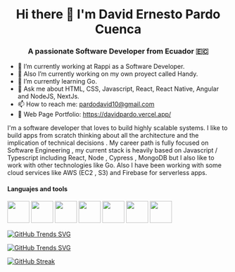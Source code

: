 <h1 align="center">Hi there 👋 I'm David Ernesto Pardo Cuenca</h1>
<h3 align="center">A passionate Software Developer from Ecuador 🇪🇨</h3>



- 🔭 I’m currently working at Rappi as a Software Developer.
- 🔭 Also I’m currently working on my own proyect called Handy.
- 🌱 I’m currently learning Go.
- 💬 Ask me about HTML, CSS, Javascript, React, React Native, Angular and NodeJS, NextJs.
- 📫 How to reach me: pardodavid10@gmail.com
- 📃 Web Page Portfolio: https://davidpardo.vercel.app/

I'm a software developer that loves to build highly scalable systems. I like to build apps from scratch thinking about all the architecture and the implication of technical decisions . My career path is fully focused on Software Engineering , my current stack is heavily based on Javascript / Typescript including React, Node , Cypress , MongoDB but I also like to work with other technologies like Go. Also I have been working with some cloud services like AWS (EC2 , S3) and Firebase for serverless apps.

 
#### Languajes and tools
<p>
<img src="https://user-images.githubusercontent.com/43886292/129050805-eb0d8de6-836f-4eda-8ac0-630d74448cb7.png" width="50">
<img src="https://user-images.githubusercontent.com/43886292/129050890-01ce9e10-1c02-4ba1-b562-0152b95608b1.png" width="50">
<img src="https://user-images.githubusercontent.com/43886292/129050987-e591bcd2-31a2-49ba-9fe3-170d6d19e3ec.png" width="50">
 <!--Firebase -->
<img src="https://user-images.githubusercontent.com/43886292/129053643-a2471ba7-f1f4-4286-a4dd-f7051f2451eb.png" width="50" height='50'>
   <!--Nest -->
<img src="https://user-images.githubusercontent.com/43886292/129053888-33198973-3fc5-4819-b92d-cbdc89f0f8af.png" width="50">
   <!--Node -->
<img src="https://user-images.githubusercontent.com/43886292/129054935-c99bc379-a02b-4907-90de-526298b57b72.png" width="50">
<img src="https://user-images.githubusercontent.com/43886292/129054639-36e2ce72-4316-49c3-8edf-a8beefe737d5.png" width="50">
 

</p>

<p>
 
[![GitHub Trends SVG](https://api.githubtrends.io/user/svg/avgupta456/langs)](https://githubtrends.io)

[![GitHub Trends SVG](https://api.githubtrends.io/user/svg/davidPardoC/repos?time_range=one_year&group=other&theme=classic)](https://githubtrends.io)

</p>



[![GitHub Streak](https://github-readme-streak-stats.herokuapp.com/?user=davidPardoC)](https://git.io/streak-stats)
<!--
**davidPardoC/davidPardoC** is a ✨ _special_ ✨ repository because its `README.md` (this file) appears on your GitHub profile.

Here are some ideas to get you started:

- 🔭 I’m currently working on ...
- 🌱 I’m currently learning ...
- 👯 I’m looking to collaborate on ...
- 🤔 I’m looking for help with ...
- 💬 Ask me about ...
- 📫 How to reach me: ...
- 😄 Pronouns: ...
- ⚡ Fun fact: ...
-->
